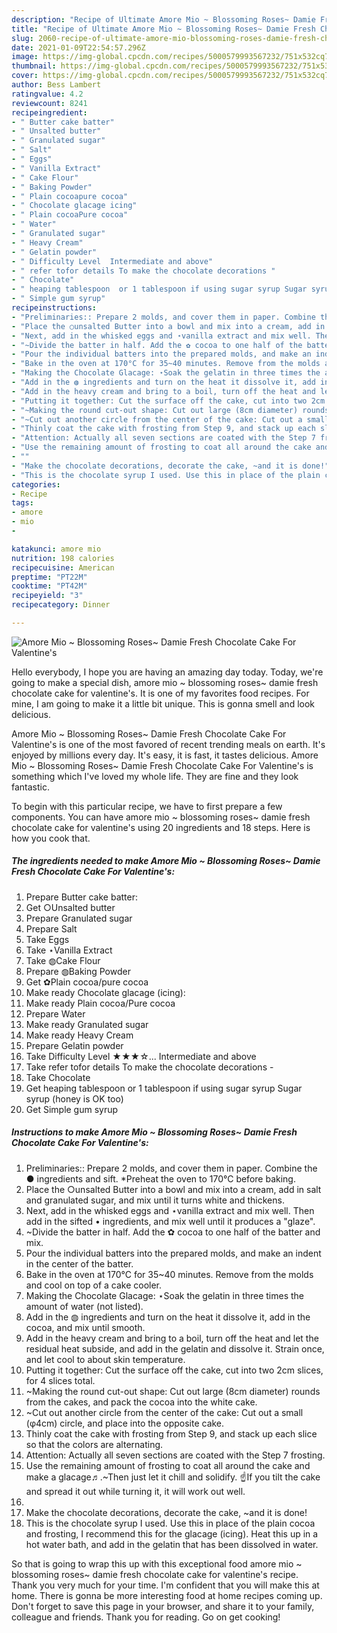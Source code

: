 ```yaml
---
description: "Recipe of Ultimate Amore Mio ~ Blossoming Roses~ Damie Fresh Chocolate Cake For Valentine&amp;#39;s"
title: "Recipe of Ultimate Amore Mio ~ Blossoming Roses~ Damie Fresh Chocolate Cake For Valentine&amp;#39;s"
slug: 2060-recipe-of-ultimate-amore-mio-blossoming-roses-damie-fresh-chocolate-cake-for-valentine-and-39-s
date: 2021-01-09T22:54:57.296Z
image: https://img-global.cpcdn.com/recipes/5000579993567232/751x532cq70/amore-mio-blossoming-roses-damie-fresh-chocolate-cake-for-valentines-recipe-main-photo.jpg
thumbnail: https://img-global.cpcdn.com/recipes/5000579993567232/751x532cq70/amore-mio-blossoming-roses-damie-fresh-chocolate-cake-for-valentines-recipe-main-photo.jpg
cover: https://img-global.cpcdn.com/recipes/5000579993567232/751x532cq70/amore-mio-blossoming-roses-damie-fresh-chocolate-cake-for-valentines-recipe-main-photo.jpg
author: Bess Lambert
ratingvalue: 4.2
reviewcount: 8241
recipeingredient:
- " Butter cake batter"
- " Unsalted butter"
- " Granulated sugar"
- " Salt"
- " Eggs"
- " Vanilla Extract"
- " Cake Flour"
- " Baking Powder"
- " Plain cocoapure cocoa"
- " Chocolate glacage icing"
- " Plain cocoaPure cocoa"
- " Water"
- " Granulated sugar"
- " Heavy Cream"
- " Gelatin powder"
- " Difficulty Level  Intermediate and above"
- " refer tofor details To make the chocolate decorations "
- " Chocolate"
- " heaping tablespoon  or 1 tablespoon if using sugar syrup Sugar syrup honey is OK too"
- " Simple gum syrup"
recipeinstructions:
- "Preliminaries:: Prepare 2 molds, and cover them in paper. Combine the ● ingredients and sift. *Preheat the oven to 170°C before baking."
- "Place the ○unsalted Butter into a bowl and mix into a cream, add in salt and granulated sugar, and mix until it turns white and thickens."
- "Next, add in the whisked eggs and ⋆vanilla extract and mix well. Then add in the sifted • ingredients, and mix well until it produces a &#34;glaze&#34;."
- "~Divide the batter in half. Add the ✿ cocoa to one half of the batter and mix."
- "Pour the individual batters into the prepared molds, and make an indent in the center of the batter."
- "Bake in the oven at 170°C for 35~40 minutes. Remove from the molds and cool on top of a cake cooler."
- "Making the Chocolate Glacage: ⋆Soak the gelatin in three times the amount of water (not listed)."
- "Add in the ◍ ingredients and turn on the heat it dissolve it, add in the cocoa, and mix until smooth."
- "Add in the heavy cream and bring to a boil, turn off the heat and let the residual heat subside, and add in the gelatin and dissolve it. Strain once, and let cool to about skin temperature."
- "Putting it together: Cut the surface off the cake, cut into two 2cm slices, for 4 slices total."
- "~Making the round cut-out shape: Cut out large (8cm diameter) rounds from the cakes, and pack the cocoa into the white cake."
- "~Cut out another circle from the center of the cake: Cut out a small (φ4cm) circle, and place into the opposite cake."
- "Thinly coat the cake with frosting from Step 9, and stack up each slice so that the colors are alternating."
- "Attention: Actually all seven sections are coated with the Step 7 frosting."
- "Use the remaining amount of frosting to coat all around the cake and make a glacage♬.~Then just let it chill and solidify. ☝If you tilt the cake and spread it out while turning it, it will work out well."
- ""
- "Make the chocolate decorations, decorate the cake, ~and it is done!"
- "This is the chocolate syrup I used. Use this in place of the plain cocoa and frosting, I recommend this for the glacage (icing). Heat this up in a hot water bath, and add in the gelatin that has been dissolved in water."
categories:
- Recipe
tags:
- amore
- mio
- 

katakunci: amore mio  
nutrition: 198 calories
recipecuisine: American
preptime: "PT22M"
cooktime: "PT42M"
recipeyield: "3"
recipecategory: Dinner

---
```



![Amore Mio ~ Blossoming Roses~ Damie Fresh Chocolate Cake For Valentine&#39;s](https://img-global.cpcdn.com/recipes/5000579993567232/751x532cq70/amore-mio-blossoming-roses-damie-fresh-chocolate-cake-for-valentines-recipe-main-photo.jpg)

Hello everybody, I hope you are having an amazing day today. Today, we're going to make a special dish, amore mio ~ blossoming roses~ damie fresh chocolate cake for valentine&#39;s. It is one of my favorites food recipes. For mine, I am going to make it a little bit unique. This is gonna smell and look delicious.

Amore Mio ~ Blossoming Roses~ Damie Fresh Chocolate Cake For Valentine&#39;s is one of the most favored of recent trending meals on earth. It's enjoyed by millions every day. It's easy, it is fast, it tastes delicious. Amore Mio ~ Blossoming Roses~ Damie Fresh Chocolate Cake For Valentine&#39;s is something which I've loved my whole life. They are fine and they look fantastic.




To begin with this particular recipe, we have to first prepare a few components. You can have amore mio ~ blossoming roses~ damie fresh chocolate cake for valentine&#39;s using 20 ingredients and 18 steps. Here is how you cook that.

<!--inarticleads1-->

##### The ingredients needed to make Amore Mio ~ Blossoming Roses~ Damie Fresh Chocolate Cake For Valentine&#39;s:

1. Prepare  Butter cake batter:
1. Get  ○Unsalted butter
1. Prepare  Granulated sugar
1. Prepare  Salt
1. Take  Eggs
1. Take  ⋆Vanilla Extract
1. Take  ◍Cake Flour
1. Prepare  ◍Baking Powder
1. Get  ✿Plain cocoa/pure cocoa
1. Make ready  Chocolate glacage (icing):
1. Make ready  Plain cocoa/Pure cocoa
1. Prepare  Water
1. Make ready  Granulated sugar
1. Make ready  Heavy Cream
1. Prepare  Gelatin powder
1. Take  Difficulty Level ★★★☆... Intermediate and above
1. Take  refer tofor details To make the chocolate decorations -
1. Take  Chocolate
1. Get  heaping tablespoon  or 1 tablespoon if using sugar syrup Sugar syrup (honey is OK too)
1. Get  Simple gum syrup




<!--inarticleads2-->

##### Instructions to make Amore Mio ~ Blossoming Roses~ Damie Fresh Chocolate Cake For Valentine&#39;s:

1. Preliminaries:: Prepare 2 molds, and cover them in paper. Combine the ● ingredients and sift. *Preheat the oven to 170°C before baking.
1. Place the ○unsalted Butter into a bowl and mix into a cream, add in salt and granulated sugar, and mix until it turns white and thickens.
1. Next, add in the whisked eggs and ⋆vanilla extract and mix well. Then add in the sifted • ingredients, and mix well until it produces a &#34;glaze&#34;.
1. ~Divide the batter in half. Add the ✿ cocoa to one half of the batter and mix.
1. Pour the individual batters into the prepared molds, and make an indent in the center of the batter.
1. Bake in the oven at 170°C for 35~40 minutes. Remove from the molds and cool on top of a cake cooler.
1. Making the Chocolate Glacage: ⋆Soak the gelatin in three times the amount of water (not listed).
1. Add in the ◍ ingredients and turn on the heat it dissolve it, add in the cocoa, and mix until smooth.
1. Add in the heavy cream and bring to a boil, turn off the heat and let the residual heat subside, and add in the gelatin and dissolve it. Strain once, and let cool to about skin temperature.
1. Putting it together: Cut the surface off the cake, cut into two 2cm slices, for 4 slices total.
1. ~Making the round cut-out shape: Cut out large (8cm diameter) rounds from the cakes, and pack the cocoa into the white cake.
1. ~Cut out another circle from the center of the cake: Cut out a small (φ4cm) circle, and place into the opposite cake.
1. Thinly coat the cake with frosting from Step 9, and stack up each slice so that the colors are alternating.
1. Attention: Actually all seven sections are coated with the Step 7 frosting.
1. Use the remaining amount of frosting to coat all around the cake and make a glacage♬.~Then just let it chill and solidify. ☝If you tilt the cake and spread it out while turning it, it will work out well.
1. 
1. Make the chocolate decorations, decorate the cake, ~and it is done!
1. This is the chocolate syrup I used. Use this in place of the plain cocoa and frosting, I recommend this for the glacage (icing). Heat this up in a hot water bath, and add in the gelatin that has been dissolved in water.




So that is going to wrap this up with this exceptional food amore mio ~ blossoming roses~ damie fresh chocolate cake for valentine&#39;s recipe. Thank you very much for your time. I'm confident that you will make this at home. There is gonna be more interesting food at home recipes coming up. Don't forget to save this page in your browser, and share it to your family, colleague and friends. Thank you for reading. Go on get cooking!
